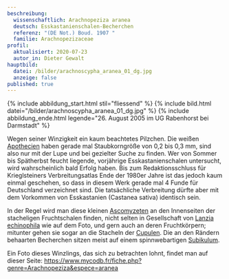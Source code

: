 ```yaml
---
beschreibung:
  wissenschaftlich: Arachnopeziza aranea
  deutsch: Esskastanienschalen-Becherchen
  referenz: "(DE Not.) Boud. 1907 "
  familie: Arachnopezizaceae
profil:
  aktualisiert: 2020-07-23
  autor_in: Dieter Gewalt
hauptbild:
  datei: /bilder/arachnoscypha_aranea_01_dg.jpg
  anzeige: false
published: true
---
```

{% include abbildung_start.html stil="fliessend" %}
{% include bild.html datei="/bilder/arachnoscypha_aranea_01_dg.jpg" %}
{% include abbildung_ende.html legende="26. August 2005 im UG Rabenhorst bei Darmstadt" %}

Wegen seiner Winzigkeit ein kaum beachtetes Pilzchen. Die weißen [Apothecien](Apothecien "Glossar") haben gerade mal Staubkorngröße von 0,2 bis 0,3 mm, sind also nur mit der Lupe und bei gezielter Suche zu finden. Wer von Sommer bis Spätherbst feucht liegende, vorjährige Esskastanienschalen untersucht, wird wahrscheinlich bald Erfolg haben. Bis zum Redaktionsschluss für Krieglsteiners Verbreitungsatlas Ende der 1980er Jahre ist das jedoch kaum einmal geschehen, so dass in diesem Werk gerade mal 4 Funde für Deutschland verzeichnet sind. Die tatsächliche Verbreitung dürfte aber mit dem Vorkommen von Esskastanien (Castanea sativa) identisch sein. 

In der Regel wird man diese kleinen [Ascomyzeten](Ascomyzeten "Glossar") an den Innenseiten der stacheligen Fruchtschalen finden, nicht selten in Gesellschaft von [Lanzia echinophila](/pilze/lanzia-echinophila-kastanienschalenbecherling) wie auf dem Foto, und gern auch an deren Fruchtkörpern; mitunter gehen sie sogar an die Stacheln der [Cupulen](Cupulen "Glossar"). Die an den Rändern behaarten Becherchen sitzen meist auf einem spinnwebartigen [Subikulum](Subikulum "Glossar").

Ein Foto dieses Winzlings, das sich zu betrachten lohnt, findet man auf dieser Seite: https://www.mycodb.fr/fiche.php?genre=Arachnopeziza&espece=aranea